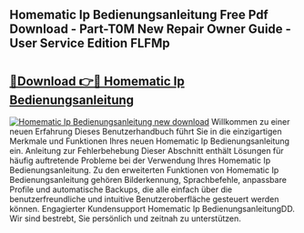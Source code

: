 ## Homematic Ip Bedienungsanleitung Free Pdf Download - Part-T0M New Repair Owner Guide - User Service Edition FLFMp

# <h2><a href="http://df3tuq.blite.top/?on=Homematic+Ip+Bedienungsanleitung">🔗Download 👉🔴 Homematic Ip Bedienungsanleitung</a></h2>

[![Homematic Ip Bedienungsanleitung new download](https://i.imgur.com/lujVjoI.png)](http://df3tuq.blite.top/?on=Homematic+Ip+Bedienungsanleitung)
Willkommen zu einer neuen Erfahrung Dieses Benutzerhandbuch führt Sie in die einzigartigen Merkmale und Funktionen Ihres neuen Homematic Ip Bedienungsanleitung ein. Anleitung zur Fehlerbehebung Dieser Abschnitt enthält Lösungen für häufig auftretende Probleme bei der Verwendung Ihres Homematic Ip Bedienungsanleitung. Zu den erweiterten Funktionen von Homematic Ip Bedienungsanleitung gehören Bilderkennung, Sprachbefehle, anpassbare Profile und automatische Backups, die alle einfach über die benutzerfreundliche und intuitive Benutzeroberfläche gesteuert werden können. Engagierter Kundensupport Homematic Ip BedienungsanleitungDD. Wir sind bestrebt, Sie persönlich und zeitnah zu unterstützen.
